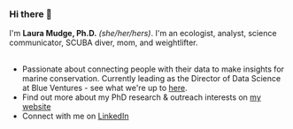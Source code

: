 ### Hi there 👋


I'm __Laura Mudge, Ph.D.__ *(she/her/hers)*. I'm an ecologist, analyst, science communicator, SCUBA diver, mom, and weightlifter.</br> </br>

* Passionate about connecting people with their data to make insights for marine conservation. Currently leading as the Director of Data Science at Blue Ventures - see what we're up to [here](https://blueventures.org/). </br>
* Find out more about my PhD research & outreach interests on [my website](https://lmudge13.github.io/index.html) </br>
* Connect with me on [LinkedIn](https://www.linkedin.com/in/laura-mudge-0163245a/)

<!--
**Lmudge13/Lmudge13** is a ✨ _special_ ✨ repository because its `README.md` (this file) appears on your GitHub profile.


- 🔭 I’m currently working on ...
- 🌱 I’m currently learning ...
- 👯 I’m looking to collaborate on ...
- 🤔 I’m looking for help with ...
- 💬 Ask me about ...
- 📫 How to reach me: ...
- 😄 Pronouns: ...
- ⚡ Fun fact: ...
-->
